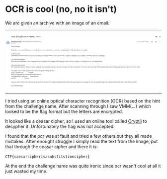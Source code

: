 # OCR is cool (no, no it isn't)
We are given an archive with an image of an email:

-------------------------------------------
![](images/ocr.png)

-------------------------------------------

I tried using an online optical character recognition (OCR) based on the hint
from the challenge name. After scanning through I saw VMM{...} which looked to
be the flag format but the letters are encrypted.

It looked like a ceasar cipher, so I used an online tool called [Cryptii](https://cryptii.com/pipes/caesar-cipher) to
decypher it. Unfortunately the flag was not accepted.

I found that the ocr was at fault and tried a few others but they all made mistakes.
After enought struggle I simply read the text from the image, put that through the ceasar cipher and there it is:

`CTF{caesarcipherisasubstitutioncipher}`

At the end the challenge name was quite ironic since ocr wasn't cool at all it just wasted my time.
